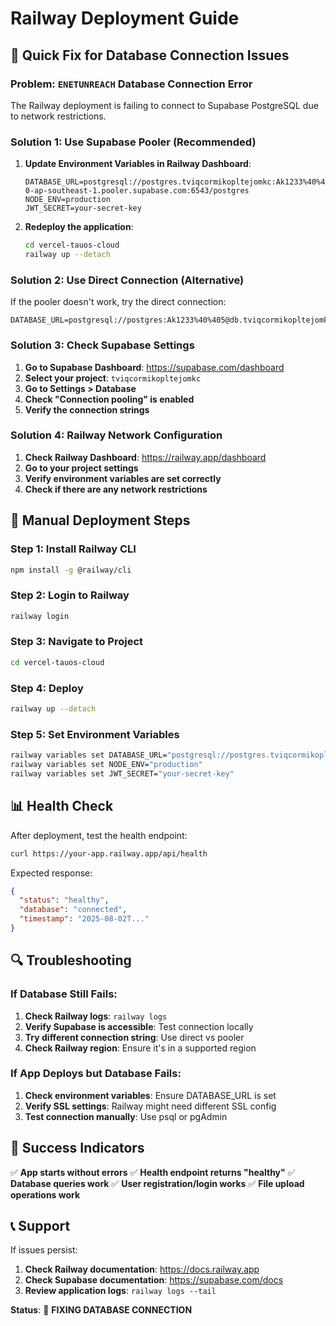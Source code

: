 # Railway Deployment Guide

## 🚀 **Quick Fix for Database Connection Issues**

### **Problem**: `ENETUNREACH` Database Connection Error

The Railway deployment is failing to connect to Supabase PostgreSQL due to network restrictions.

### **Solution 1: Use Supabase Pooler (Recommended)**

1. **Update Environment Variables in Railway Dashboard**:
   ```
   DATABASE_URL=postgresql://postgres.tviqcormikopltejomkc:Ak1233%40%405@aws-0-ap-southeast-1.pooler.supabase.com:6543/postgres
   NODE_ENV=production
   JWT_SECRET=your-secret-key
   ```

2. **Redeploy the application**:
   ```bash
   cd vercel-tauos-cloud
   railway up --detach
   ```

### **Solution 2: Use Direct Connection (Alternative)**

If the pooler doesn't work, try the direct connection:
```
DATABASE_URL=postgresql://postgres:Ak1233%40%405@db.tviqcormikopltejomkc.supabase.co:5432/postgres
```

### **Solution 3: Check Supabase Settings**

1. **Go to Supabase Dashboard**: https://supabase.com/dashboard
2. **Select your project**: `tviqcormikopltejomkc`
3. **Go to Settings > Database**
4. **Check "Connection pooling" is enabled**
5. **Verify the connection strings**

### **Solution 4: Railway Network Configuration**

1. **Check Railway Dashboard**: https://railway.app/dashboard
2. **Go to your project settings**
3. **Verify environment variables are set correctly**
4. **Check if there are any network restrictions**

## 🔧 **Manual Deployment Steps**

### **Step 1: Install Railway CLI**
```bash
npm install -g @railway/cli
```

### **Step 2: Login to Railway**
```bash
railway login
```

### **Step 3: Navigate to Project**
```bash
cd vercel-tauos-cloud
```

### **Step 4: Deploy**
```bash
railway up --detach
```

### **Step 5: Set Environment Variables**
```bash
railway variables set DATABASE_URL="postgresql://postgres.tviqcormikopltejomkc:Ak1233%40%405@aws-0-ap-southeast-1.pooler.supabase.com:6543/postgres"
railway variables set NODE_ENV="production"
railway variables set JWT_SECRET="your-secret-key"
```

## 📊 **Health Check**

After deployment, test the health endpoint:
```bash
curl https://your-app.railway.app/api/health
```

Expected response:
```json
{
  "status": "healthy",
  "database": "connected",
  "timestamp": "2025-08-02T..."
}
```

## 🔍 **Troubleshooting**

### **If Database Still Fails**:
1. **Check Railway logs**: `railway logs`
2. **Verify Supabase is accessible**: Test connection locally
3. **Try different connection string**: Use direct vs pooler
4. **Check Railway region**: Ensure it's in a supported region

### **If App Deploys but Database Fails**:
1. **Check environment variables**: Ensure DATABASE_URL is set
2. **Verify SSL settings**: Railway might need different SSL config
3. **Test connection manually**: Use psql or pgAdmin

## 🎯 **Success Indicators**

✅ **App starts without errors**
✅ **Health endpoint returns "healthy"**
✅ **Database queries work**
✅ **User registration/login works**
✅ **File upload operations work**

## 📞 **Support**

If issues persist:
1. **Check Railway documentation**: https://docs.railway.app
2. **Check Supabase documentation**: https://supabase.com/docs
3. **Review application logs**: `railway logs --tail`

**Status**: 🔧 **FIXING DATABASE CONNECTION** 